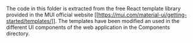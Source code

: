 The code in this folder is extracted from the free React template library provided in the MUI official website [[https://mui.com/material-ui/getting-started/templates/]]. The templates have been modified an used in the different UI components of the web application in the Components directory.
